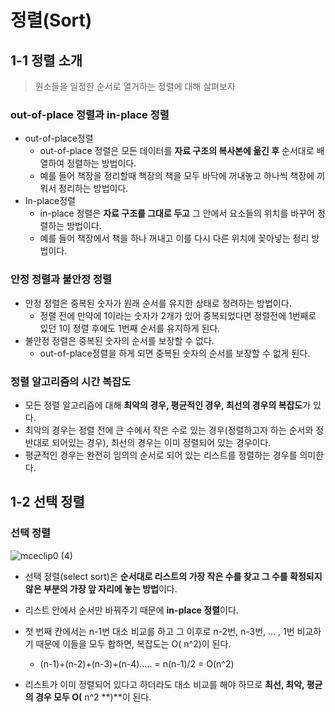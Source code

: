 # 정렬(Sort)



## 1-1 정렬 소개

> 원소들을 일정한 순서로 열거하는 정렬에 대해 살펴보자



### out-of-place 정렬과 in-place 정렬

+ out-of-place정렬
  + out-of-place 정렬은 모든 데이터를 **자료 구조의 복사본에 옮긴 후** 순서대로 배열하여 정렬하는 방법이다.
  + 예를 들어 책장을 정리할때 책장의 책을 모두 바닥에 꺼내놓고 하나씩 책장에 끼워서 정리하는 방법이다.
+ In-place정렬
  +  in-place 정렬은 **자료 구조를 그대로 두고** 그 안에서 요소들의 위치를 바꾸어 정렬하는 방법이다.
  + 예를 들어 책장에서 책을 하나 꺼내고 이를 다시 다른 위치에 꽂아넣는 정리 방법이다.



### 안정 정렬과 불안정 정렬

+ 안정 정렬은 중복된 숫자가 원래 순서를 유지한 상태로 정려하는 방법이다.
  + 정렬 전에 만약에 1이라는 숫자가 2개가 있어 중복되었다면 정렬전에 1번째로 있던 1이 정렬 후에도 1번째 순서를 유지하게 된다.
+ 불안정 정렬은 중복된 숫자의 순서를 보장할 수 없다.
  + out-of-place정렬을 하게 되면 중복된 숫자의 순서를 보장할 수 없게 된다.



### 정렬 알고리즘의 시간 복잡도

+ 모든 정렬 알고리즘에 대해 **최악의 경우, 평균적인 경우, 최선의 경우의 복잡도**가 있다. 
+ 최악의 경우는 정렬 전에 큰 수에서 작은 수로 있는 경우(정렬하고자 하는 순서와 정 반대로 되어있는 경우), 최선의 경우는 이미 정렬되어 있는 경우이다. 
+ 평균적인 경우는 완전히 임의의 순서로 되어 있는 리스트를 정렬하는 경우를 의미한다.



## 1-2 선택 정렬



### 선택 정렬

![mceclip0 (4)](https://user-images.githubusercontent.com/88477839/175336422-af4b00ba-93cb-423e-bf62-0dbc6384ac8f.png)

+ 선택 정렬(select sort)은 **순서대로 리스트의 가장 작은 수를 찾고 그 수를 확정되지 않은 부분의 가장 앞 자리에 놓는 방법**이다. 
+ 리스트 안에서 순서만 바꿔주기 때문에 **in-place 정렬**이다.



+ 첫 번째 칸에서는 n-1번 대소 비교를 하고 그 이후로 n-2번, n-3번, ... , 1번 비교하기 때문에 이들을 모두 합하면, 복잡도는 O( n^2)이 된다. 
  + (n-1)+(n-2)+(n-3)+(n-4)..... = n(n-1)/2 = O(n^2)
+ 리스트가 이미 정렬되어 있다고 하더라도 대소 비교를 해야 하므로 **최선, 최악, 평균의 경우 모두 O(** n^2 **)**이 된다.

